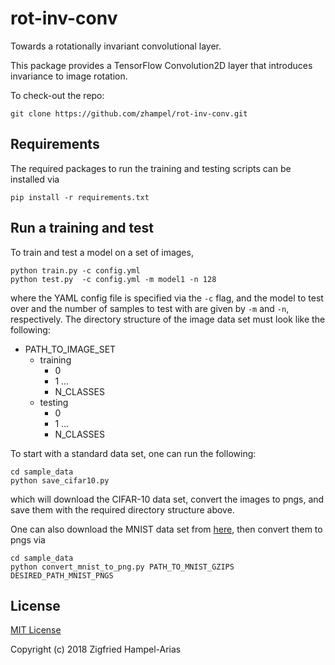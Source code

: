 # rot-inv-conv
Towards a rotationally invariant convolutional layer.

This package provides a TensorFlow Convolution2D layer that introduces invariance to image rotation.

To check-out the repo:
```
git clone https://github.com/zhampel/rot-inv-conv.git
```

## Requirements
The required packages to run the training and testing scripts can be installed via 
```
pip install -r requirements.txt
```

## Run a training and test
To train and test a model on a set of images, 
```
python train.py -c config.yml
python test.py  -c config.yml -m model1 -n 128
```
where the YAML config file is specified via the `-c` flag, and the model to test over
and the number of samples to test with are given by `-m` and `-n`, respectively.
The directory structure of the image data set must look like the following:
- PATH_TO_IMAGE_SET
  - training
    - 0
    - 1
    ...
    - N_CLASSES
  - testing
    - 0
    - 1
    ...
    - N_CLASSES


To start with a standard data set, one can run the following:
```
cd sample_data
python save_cifar10.py
```
which will download the CIFAR-10 data set, convert the images to pngs, and save them
with the required directory structure above.


One can also download the MNIST data set
from [here](http://yann.lecun.com/exdb/mnist/), then convert them to pngs via
```
cd sample_data
python convert_mnist_to_png.py PATH_TO_MNIST_GZIPS DESIRED_PATH_MNIST_PNGS
```


## License

[MIT License](LICENSE)

Copyright (c) 2018 Zigfried Hampel-Arias
